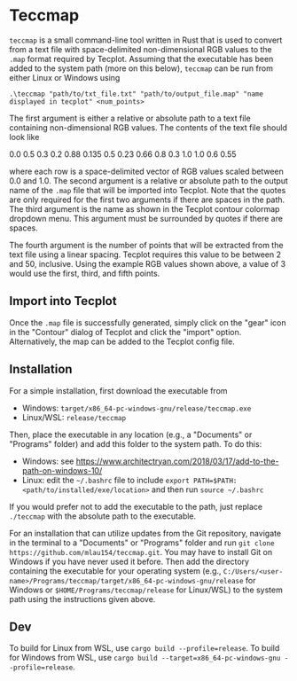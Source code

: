 # Teccmap
`teccmap` is a small command-line tool written in Rust that is 
used to convert from a text file with space-delimited 
non-dimensional RGB values to the `.map` format required by Tecplot. Assuming that the
executable has been added to the system path (more on this below), `teccmap` can be run
from either Linux or Windows using

`.\teccmap "path/to/txt_file.txt" "path/to/output_file.map" "name displayed in tecplot" <num_points>`

The first argument is either a relative or absolute path to a text file containing non-dimensional
RGB values. The contents of the text file should look like

0.0 0.5 0.3
0.2 0.88 0.135
0.5 0.23 0.66
0.8 0.3 1.0
1.0 0.6 0.55

where each row is a space-delimited vector of RGB values scaled between 0.0 and 1.0. The second argument
is a relative or absolute path to the output name of the `.map` file that will be imported into Tecplot.
Note that the quotes are only required for the first two arguments if there are spaces in the path. The
third argument is the name as shown in the Tecplot contour colormap dropdown menu. This argument
must be surrounded by quotes if there are spaces.

The fourth argument is the number of points that
will be extracted from the text file using a linear spacing. Tecplot requires this value to be between
2 and 50, inclusive. Using the example RGB values shown above, a value of 3 would use the first,
third, and fifth points.

## Import into Tecplot
Once the `.map` file is successfully generated, simply click on the "gear" icon in the "Contour" dialog
of Tecplot and click the "import" option. Alternatively, the map can be added to the Tecplot config file.

## Installation
For a simple installation, first download the executable from

- Windows: `target/x86_64-pc-windows-gnu/release/teccmap.exe`
- Linux/WSL: `release/teccmap`

Then, place the executable in any location (e.g., a "Documents" or "Programs" folder) and add this
folder to the system path. To do this:

- Windows: see https://www.architectryan.com/2018/03/17/add-to-the-path-on-windows-10/
- Linux: edit the `~/.bashrc` file to include `export PATH=$PATH:<path/to/installed/exe/location>`
  and then run `source ~/.bashrc`

If you would prefer not to add the executable to the path, just replace `./teccmap` with the
absolute path to the executable.

For an installation that can utilize updates from the Git repository, navigate in the terminal
to a "Documents" or "Programs" folder and run `git clone https://github.com/mlau154/teccmap.git`.
You may have to install Git on Windows if you have never used it before. Then add the
directory containing the executable for your operating system (e.g., 
`C:/Users/<user-name>/Programs/teccmap/target/x86_64-pc-windows-gnu/release`
for Windows or `$HOME/Programs/teccmap/release` for Linux/WSL) to the system path using the
instructions given above.

## Dev
To build for Linux from WSL, use `cargo build --profile=release`. To build for Windows
from WSL, use `cargo build --target=x86_64-pc-windows-gnu --profile=release`.
